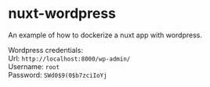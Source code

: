 # nuxt-wordpress
An example of how to dockerize a nuxt app with wordpress.

Wordpress credentials:  
Url: `http://localhost:8000/wp-admin/`  
Username: `root`  
Password: `SWd0$9(0$b7zciIoYj`  